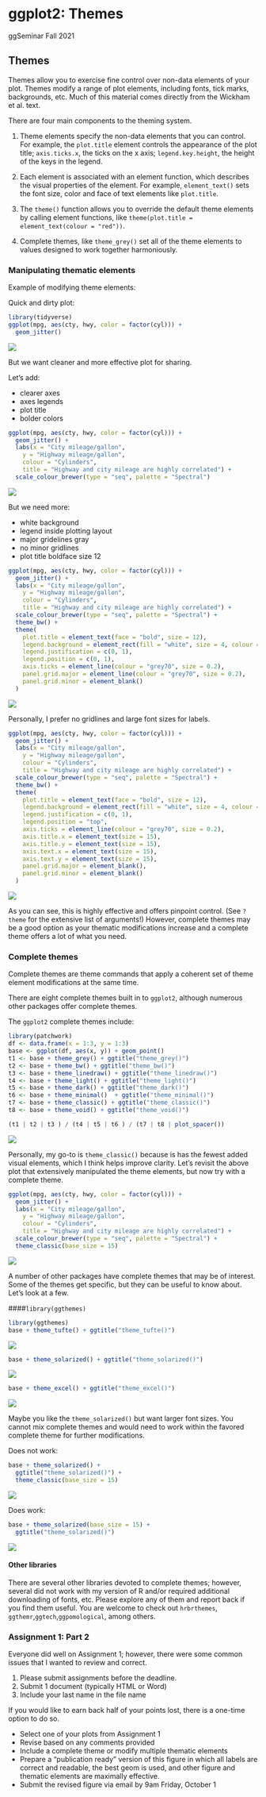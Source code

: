 ggplot2: Themes
================
ggSeminar
Fall 2021

## Themes

Themes allow you to exercise fine control over non-data elements of your
plot. Themes modify a range of plot elements, including fonts, tick
marks, backgrounds, etc. Much of this material comes directly from the
Wickham et al. text.

There are four main components to the theming system.

1.  Theme elements specify the non-data elements that you can control.
    For example, the `plot.title` element controls the appearance of the
    plot title; `axis.ticks.x`, the ticks on the x axis;
    `legend.key.height`, the height of the keys in the legend.

2.  Each element is associated with an element function, which describes
    the visual properties of the element. For example, `element_text()`
    sets the font size, color and face of text elements like
    `plot.title`.

3.  The `theme()` function allows you to override the default theme
    elements by calling element functions, like
    `theme(plot.title = element_text(colour = "red"))`.

4.  Complete themes, like `theme_grey()` set all of the theme elements
    to values designed to work together harmoniously.

### Manipulating thematic elements

Example of modifying theme elements:

Quick and dirty plot:

``` r
library(tidyverse)
ggplot(mpg, aes(cty, hwy, color = factor(cyl))) +
  geom_jitter() 
```

![](03_Themes_files/figure-gfm/unnamed-chunk-1-1.png)<!-- -->

But we want cleaner and more effective plot for sharing.

Let’s add:

-   clearer axes
-   axes legends
-   plot title
-   bolder colors

``` r
ggplot(mpg, aes(cty, hwy, color = factor(cyl))) +
  geom_jitter() + 
  labs(x = "City mileage/gallon",
    y = "Highway mileage/gallon",
    colour = "Cylinders",
    title = "Highway and city mileage are highly correlated") +
  scale_colour_brewer(type = "seq", palette = "Spectral")
```

![](03_Themes_files/figure-gfm/unnamed-chunk-2-1.png)<!-- -->

But we need more:

-   white background
-   legend inside plotting layout
-   major gridelines gray
-   no minor gridlines
-   plot title boldface size 12

``` r
ggplot(mpg, aes(cty, hwy, color = factor(cyl))) +
  geom_jitter() + 
  labs(x = "City mileage/gallon",
    y = "Highway mileage/gallon",
    colour = "Cylinders",
    title = "Highway and city mileage are highly correlated") +
  scale_colour_brewer(type = "seq", palette = "Spectral") +
  theme_bw() + 
  theme(
    plot.title = element_text(face = "bold", size = 12),
    legend.background = element_rect(fill = "white", size = 4, colour = "white"),
    legend.justification = c(0, 1),
    legend.position = c(0, 1),
    axis.ticks = element_line(colour = "grey70", size = 0.2),
    panel.grid.major = element_line(colour = "grey70", size = 0.2),
    panel.grid.minor = element_blank()
  )
```

![](03_Themes_files/figure-gfm/unnamed-chunk-3-1.png)<!-- -->

Personally, I prefer no gridlines and large font sizes for labels.

``` r
ggplot(mpg, aes(cty, hwy, color = factor(cyl))) +
  geom_jitter() + 
  labs(x = "City mileage/gallon",
    y = "Highway mileage/gallon",
    colour = "Cylinders",
    title = "Highway and city mileage are highly correlated") +
  scale_colour_brewer(type = "seq", palette = "Spectral") +
  theme_bw() + 
  theme(
    plot.title = element_text(face = "bold", size = 12),
    legend.background = element_rect(fill = "white", size = 4, colour = "white"),
    legend.justification = c(0, 1),
    legend.position = "top",
    axis.ticks = element_line(colour = "grey70", size = 0.2),
    axis.title.x = element_text(size = 15),
    axis.title.y = element_text(size = 15),
    axis.text.x = element_text(size = 15),
    axis.text.y = element_text(size = 15),
    panel.grid.major = element_blank(),
    panel.grid.minor = element_blank()
  )
```

![](03_Themes_files/figure-gfm/unnamed-chunk-4-1.png)<!-- -->

As you can see, this is highly effective and offers pinpoint control.
(See `?theme` for the extensive list of arguments!) However, complete
themes may be a good option as your thematic modifications increase and
a complete theme offers a lot of what you need.

### Complete themes

Complete themes are theme commands that apply a coherent set of theme
element modifications at the same time.

There are eight complete themes built in to `ggplot2`, although numerous
other packages offer complete themes.

The `ggplot2` complete themes include:

``` r
library(patchwork)
df <- data.frame(x = 1:3, y = 1:3)
base <- ggplot(df, aes(x, y)) + geom_point()
t1 <- base + theme_grey() + ggtitle("theme_grey()")
t2 <- base + theme_bw() + ggtitle("theme_bw()")
t3 <- base + theme_linedraw() + ggtitle("theme_linedraw()")
t4 <- base + theme_light() + ggtitle("theme_light()")
t5 <- base + theme_dark() + ggtitle("theme_dark()")
t6 <- base + theme_minimal()  + ggtitle("theme_minimal()")
t7 <- base + theme_classic() + ggtitle("theme_classic()")
t8 <- base + theme_void() + ggtitle("theme_void()")

(t1 | t2 | t3 ) / (t4 | t5 | t6 ) / (t7 | t8 | plot_spacer())
```

![](03_Themes_files/figure-gfm/unnamed-chunk-5-1.png)<!-- -->

Personally, my go-to is `theme_classic()` because is has the fewest
added visual elements, which I think helps improve clarity. Let’s
revisit the above plot that extensively manipulated the theme elements,
but now try with a complete theme.

``` r
ggplot(mpg, aes(cty, hwy, color = factor(cyl))) +
  geom_jitter() + 
  labs(x = "City mileage/gallon",
    y = "Highway mileage/gallon",
    colour = "Cylinders",
    title = "Highway and city mileage are highly correlated") +
  scale_colour_brewer(type = "seq", palette = "Spectral") +
  theme_classic(base_size = 15)
```

![](03_Themes_files/figure-gfm/unnamed-chunk-6-1.png)<!-- -->

A number of other packages have complete themes that may be of interest.
Some of the themes get specific, but they can be useful to know about.
Let’s look at a few.

\#\#\#\#`library(ggthemes)`

``` r
library(ggthemes)
base + theme_tufte() + ggtitle("theme_tufte()")
```

![](03_Themes_files/figure-gfm/unnamed-chunk-7-1.png)<!-- -->

``` r
base + theme_solarized() + ggtitle("theme_solarized()")
```

![](03_Themes_files/figure-gfm/unnamed-chunk-7-2.png)<!-- -->

``` r
base + theme_excel() + ggtitle("theme_excel()")
```

![](03_Themes_files/figure-gfm/unnamed-chunk-7-3.png)<!-- -->

Maybe you like the `theme_solarized()` but want larger font sizes. You
cannot mix complete themes and would need to work within the favored
complete theme for further modifications.

Does not work:

``` r
base + theme_solarized() + 
  ggtitle("theme_solarized()") +
  theme_classic(base_size = 15)
```

![](03_Themes_files/figure-gfm/unnamed-chunk-8-1.png)<!-- -->

Does work:

``` r
base + theme_solarized(base_size = 15) + 
  ggtitle("theme_solarized()") 
```

![](03_Themes_files/figure-gfm/unnamed-chunk-9-1.png)<!-- -->

#### Other libraries

There are several other libraries devoted to complete themes; however,
several did not work with my version of R and/or required additional
downloading of fonts, etc. Please explore any of them and report back if
you find them useful. You are welcome to check out `hrbrthemes`,
`ggthemr`,`ggtech`,`ggpomological`, among others.

### Assignment 1: Part 2

Everyone did well on Assignment 1; however, there were some common
issues that I wanted to review and correct.

1.  Please submit assignments before the deadline.
2.  Submit 1 document (typically HTML or Word)
3.  Include your last name in the file name

If you would like to earn back half of your points lost, there is a
one-time option to do so.

-   Select one of your plots from Assignment 1
-   Revise based on any comments provided
-   Include a complete theme or modify multiple thematic elements
-   Prepare a “publication ready” version of this figure in which all
    labels are correct and readable, the best geom is used, and other
    figure and thematic elements are maximally effective.
-   Submit the revised figure via email by 9am Friday, October 1
